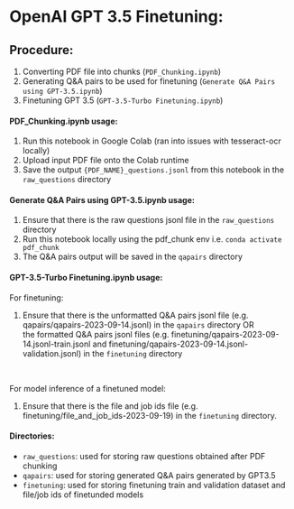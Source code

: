 # OpenAI GPT 3.5 Finetuning:

## Procedure:
1. Converting PDF file into chunks (```PDF_Chunking.ipynb```)
2. Generating Q&A pairs to be used for finetuning (```Generate Q&A Pairs using GPT-3.5.ipynb```)
3. Finetuning GPT 3.5 (```GPT-3.5-Turbo Finetuning.ipynb```)

#### PDF_Chunking.ipynb usage:
1. Run this notebook in Google Colab (ran into issues with tesseract-ocr locally)
2. Upload input PDF file onto the Colab runtime
2. Save the output ```{PDF_NAME}_questions.jsonl``` from this notebook in the ```raw_questions``` directory

#### Generate Q&A Pairs using GPT-3.5.ipynb usage:
1. Ensure that there is the raw questions jsonl file in the ```raw_questions``` directory
2. Run this notebook locally using the pdf_chunk env i.e. ```conda activate pdf_chunk```
3. The Q&A pairs output will be saved in the ```qapairs``` directory

#### GPT-3.5-Turbo Finetuning.ipynb usage:<br>
For finetuning:
1. Ensure that there is the unformatted Q&A pairs jsonl file (e.g. qapairs/qapairs-2023-09-14.jsonl) in the ```qapairs``` directory OR <br>
the formatted Q&A pairs jsonl files (e.g. finetuning/qapairs-2023-09-14.jsonl-train.jsonl and finetuning/qapairs-2023-09-14.jsonl-validation.jsonl) in the ```finetuning``` directory
<br>

For model inference of a finetuned model:
1. Ensure that there is the file and job ids file (e.g. finetuning/file_and_job_ids-2023-09-19) in the ```finetuning``` directory.

#### Directories:
- ```raw_questions```: used for storing raw questions obtained after PDF chunking
- ```qapairs```: used for storing generated Q&A pairs generated by GPT3.5
- ```finetuning```: used for storing finetuning train and validation dataset and file/job ids of finetunded models
